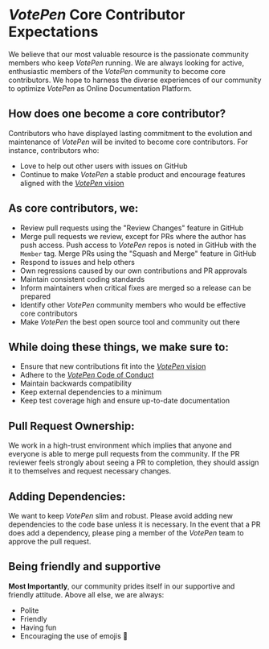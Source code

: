 # _VotePen_ Core Contributor Expectations

We believe that our most valuable resource is the passionate community members who keep _VotePen_ running. We are always looking for active, enthusiastic members of the _VotePen_ community to become core contributors. We hope to harness the diverse experiences of our community to optimize _VotePen_ as Online Documentation Platform.

## How does one become a core contributor?
Contributors who have displayed lasting commitment to the evolution and maintenance of _VotePen_ will be invited to become core contributors. For instance, contributors who:
- Love to help out other users with issues on GitHub
- Continue to make _VotePen_ a stable product and encourage features aligned with the [_VotePen_ vision](https://github.com/VotePen/Platform/blob/master/VISION.md)


## As core contributors, we:
- Review pull requests using the "Review Changes" feature in GitHub
- Merge pull requests we review, except for PRs where the author has push access. Push access to _VotePen_ repos is noted in GitHub with the `Member` tag. Merge PRs using the "Squash and Merge" feature in GitHub
- Respond to issues and help others
- Own regressions caused by our own contributions and PR approvals
- Maintain consistent coding standards
- Inform maintainers when critical fixes are merged so a release can be prepared
- Identify other _VotePen_ community members who would be effective core contributors
- Make _VotePen_ the best open source tool and community out there


## While doing these things, we make sure to:
- Ensure that new contributions fit into the [_VotePen_ vision](https://github.com/VotePen/Platform/blob/master/VISION.md)
- Adhere to the [_VotePen_ Code of Conduct](https://github.com/VotePen/Platform/blob/master/CODE_OF_CONDUCT.md)
- Maintain backwards compatibility
- Keep external dependencies to a minimum
- Keep test coverage high and ensure up-to-date documentation

## Pull Request Ownership:
We work in a high-trust environment which implies that anyone and everyone is able to merge pull requests from the community. If the PR reviewer feels strongly about seeing a PR to completion, they should assign it to themselves and request necessary changes.

## Adding Dependencies:
We want to keep _VotePen_ slim and robust. Please avoid adding new dependencies to the code base unless it is necessary. In the event that a PR does add a dependency, please ping a member of the _VotePen_ team to approve the pull request.

## Being friendly and supportive

__Most Importantly__, our community prides itself in our supportive and friendly attitude. Above all else, we are always:

- Polite
- Friendly
- Having fun
- Encouraging the use of emojis 🚀